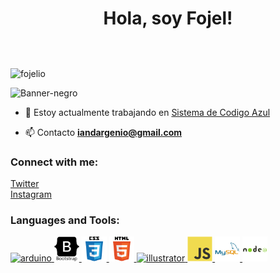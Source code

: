 <h1 align="center">Hola, soy Fojel!</h1>
<h3 align="center"><b></b><br></h3> <h4></h4>

<p style="align-items:center"> <img src="https://komarev.com/ghpvc/?username=fojelio&label=Profile%20views&color=0e75b6&style=flat" alt="fojelio" /> </p>

<img src="https://i.ibb.co/LRnqCW0/Banner-negro.png" alt="Banner-negro" border="0">

- 🔭 Estoy actualmente trabajando en [Sistema de Codigo Azul](https://github.com/botato300/sistema-codigo-azul)

- 📫 Contacto **iandargenio@gmail.com**

<h3 align="left">Connect with me:</h3>
<p align="left">
  <a href="https://twitter.com/thefojel" target="blank">Twitter</a>
  <br>
<a href="https://www.instagram.com/thefojel/" target="blank">Instagram</a>
</p>

<h3 align="left">Languages and Tools:</h3>
<p align="left"> <a href="https://www.arduino.cc/" target="_blank"> <img src="https://cdn.worldvectorlogo.com/logos/arduino-1.svg" alt="arduino" width="40" height="40"/> </a> <a href="https://getbootstrap.com" target="_blank"> <img src="https://raw.githubusercontent.com/devicons/devicon/master/icons/bootstrap/bootstrap-plain-wordmark.svg" alt="bootstrap" width="40" height="40"/> </a> <a href="https://www.w3schools.com/css/" target="_blank"> <img src="https://raw.githubusercontent.com/devicons/devicon/master/icons/css3/css3-original-wordmark.svg" alt="css3" width="40" height="40"/> </a> <a href="https://www.w3.org/html/" target="_blank"> <img src="https://raw.githubusercontent.com/devicons/devicon/master/icons/html5/html5-original-wordmark.svg" alt="html5" width="40" height="40"/> </a> <a href="https://www.adobe.com/in/products/illustrator.html" target="_blank"> <img src="https://www.vectorlogo.zone/logos/adobe_illustrator/adobe_illustrator-icon.svg" alt="illustrator" width="40" height="40"/> </a> <a href="https://developer.mozilla.org/en-US/docs/Web/JavaScript" target="_blank"> <img src="https://raw.githubusercontent.com/devicons/devicon/master/icons/javascript/javascript-original.svg" alt="javascript" width="40" height="40"/> </a> <a href="https://www.mysql.com/" target="_blank"> <img src="https://raw.githubusercontent.com/devicons/devicon/master/icons/mysql/mysql-original-wordmark.svg" alt="mysql" width="40" height="40"/> </a> <a href="https://nodejs.org" target="_blank"> <img src="https://raw.githubusercontent.com/devicons/devicon/master/icons/nodejs/nodejs-original-wordmark.svg" alt="nodejs" width="40" height="40"/> </a> </p>

